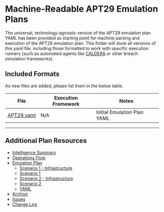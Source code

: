# Machine-Readable APT29 Emulation Plans

The universal, technology-agnostic version of the APT29 emulation plan YAML has been provided as starting point for machine parsing and execution of the APT29 emulation plan. This folder will store all versions of this yaml file, including those formatted to work with specific execution runners (such as automated agents like [CALDERA](https://github.com/mitre/caldera) or other breach simulation frameworks).

## Included Formats

As new files are added, please list them in the below table.

| File | Execution Framework | Notes |
| --- | --- | --- |
| [APT29.yaml](/Enterprise/apt29/Emulation_Plan/yaml/APT29.yaml) | N/A | Initial Emulation Plan YAML |

---

## Additional Plan Resources

- [Intelligence Summary](/Enterprise/apt29/Intelligence_Summary.md)
- [Operations Flow](/Enterprise/apt29/Operations_Flow.md)
- [Emulation Plan](/Enterprise/apt29/Emulation_Plan/README.md)
  - [Scenario 1 - Infrastructure](/Enterprise/apt29/Emulation_Plan/Scenario_1/Infrastructure.md)
  - [Scenario 1](/Enterprise/apt29/Emulation_Plan/Scenario_1/README.md)
  - [Scenario 2 - Infrastructure](/Enterprise/apt29/Emulation_Plan/Scenario_2/Infrastructure.md)
  - [Scenario 2](/Enterprise/apt29/Emulation_Plan/Scenario_2/README.md)
  - [YAML](/Enterprise/apt29/Emulation_Plan/yaml)
- [Archive](/Enterprise/apt29/Archive)
- [Issues](https://github.com/attackevals/ael/issues)
- [Change Log](/Enterprise/apt29/CHANGE_LOG.md)
